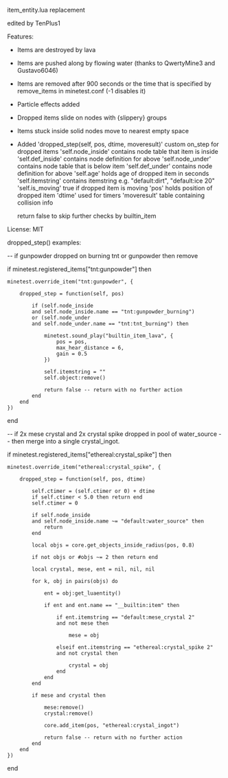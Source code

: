 item_entity.lua replacement

edited by TenPlus1

Features:
- Items are destroyed by lava
- Items are pushed along by flowing water (thanks to QwertyMine3 and Gustavo6046)
- Items are removed after 900 seconds or the time that is specified by
   remove_items in minetest.conf (-1 disables it)
- Particle effects added
- Dropped items slide on nodes with {slippery} groups
- Items stuck inside solid nodes move to nearest empty space
- Added 'dropped_step(self, pos, dtime, moveresult)' custom on_step for dropped items
   'self.node_inside' contains node table that item is inside
   'self.def_inside' contains node definition for above
   'self.node_under' contains node table that is below item
   'self.def_under' contains node definition for above
   'self.age' holds age of dropped item in seconds
   'self.itemstring' contains itemstring e.g. "default:dirt", "default:ice 20"
   'self.is_moving' true if dropped item is moving
   'pos' holds position of dropped item
   'dtime' used for timers
   'moveresult' table containing collision info

   return false to skip further checks by builtin_item

License: MIT


dropped_step() examples:

-- if gunpowder dropped on burning tnt or gunpowder then remove

if minetest.registered_items["tnt:gunpowder"] then

	minetest.override_item("tnt:gunpowder", {

		dropped_step = function(self, pos)

			if (self.node_inside
			and self.node_inside.name == "tnt:gunpowder_burning")
			or (self.node_under
			and self.node_under.name == "tnt:tnt_burning") then

				minetest.sound_play("builtin_item_lava", {
					pos = pos,
					max_hear_distance = 6,
					gain = 0.5
				})

				self.itemstring = ""
				self.object:remove()

				return false -- return with no further action
			end
		end
	})
end


-- if 2x mese crystal and 2x crystal spike dropped in pool of water_source
-- then merge into a single crystal_ingot.

if minetest.registered_items["ethereal:crystal_spike"] then

	minetest.override_item("ethereal:crystal_spike", {

		dropped_step = function(self, pos, dtime)

			self.ctimer = (self.ctimer or 0) + dtime
			if self.ctimer < 5.0 then return end
			self.ctimer = 0

			if self.node_inside
			and self.node_inside.name ~= "default:water_source" then
				return
			end

			local objs = core.get_objects_inside_radius(pos, 0.8)

			if not objs or #objs ~= 2 then return end

			local crystal, mese, ent = nil, nil, nil

			for k, obj in pairs(objs) do

				ent = obj:get_luaentity()

				if ent and ent.name == "__builtin:item" then

					if ent.itemstring == "default:mese_crystal 2"
					and not mese then

						mese = obj

					elseif ent.itemstring == "ethereal:crystal_spike 2"
					and not crystal then

						crystal = obj
					end
				end
			end

			if mese and crystal then

				mese:remove()
				crystal:remove()

				core.add_item(pos, "ethereal:crystal_ingot")

				return false -- return with no further action
			end
		end
	})
end
